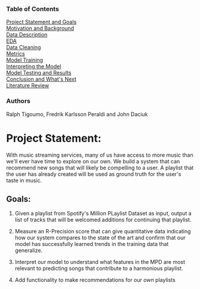 ### Table of Contents
[Project Statement and Goals](https://tralpha.github.io/spotify-project/project-statement-and-goals.html) <br>
[Motivation and Background](https://tralpha.github.io/spotify-project/motivation-and-background.html) <br>
[Data Description](https://tralpha.github.io/spotify-project/data-description.html) <br>
[EDA](https://tralpha.github.io/spotify-project/eda.html) <br>
[Data Cleaning](https://tralpha.github.io/spotify-project/data-cleaning.html) <br>
[Metrics](https://tralpha.github.io/spotify-project/metrics.html) <br>
[Model Training](https://tralpha.github.io/spotify-project/model-training.html) <br>
[Interpreting the Model](https://tralpha.github.io/spotify-project/interpreting-the-model.html) <br>
[Model Testing and Results](https://tralpha.github.io/spotify-project/model-testing-and-results.html) <br>
[Conclusion and What's Next](https://tralpha.github.io/spotify-project/conclusion.html) <br>
[Literature Review](https://tralpha.github.io/spotify-project/literature-review.html) <br>

### Authors
Ralph Tigoumo, Fredrik Karlsson Peraldi and John Daciuk

# Project Statement:
With music streaming services, many of us have access to more music than we'll ever have time to explore on our own.  We build a system that can recommend new songs that will likely be compelling to a user.  A playlist that the user has already created will be used as ground truth for the user's taste in music.

## Goals:
1. Given a playlist from Spotify's Million PLaylist Dataset as input, output a list of tracks that will be welcomed additions for continuing that playlist.

2. Measure an R-Precision score that can give quantitative data indicating how our system compares to the state of the art and confirm that our model has successfully learned trends in the training data that generalize.

3. Interpret our model to understand what features in the MPD are most relevant to predicting songs that contribute to a harmonious playlist.

4. Add functionality to make recommendations for our *own* playlists
